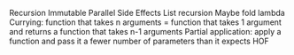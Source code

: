 Recursion
Immutable
Parallel
Side Effects
List recursion
Maybe
fold
lambda
Currying: function that takes n arguments = function that takes 1 argument and returns a function that takes n-1 arguments
Partial application: apply a function and pass it a fewer number of parameters than it expects
HOF
